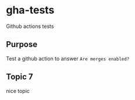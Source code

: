 # gha-tests

Github actions tests

## Purpose

Test a github action to answer `Are merges enabled?`

## Topic 7

nice topic
